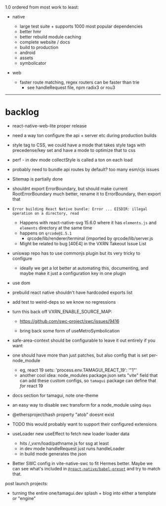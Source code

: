 1.0 ordered from most work to least:

  - native
    - large test suite + supports 1000 most popular dependencies
    - better hmr
    - better rebuild module caching
    - complete website / docs
    - build to production
    - android
    - assets
    - symbolicator

  - web
    - faster route matching, regex routers can be faster than trie
      - see handleRequest file, npm radix3 or rou3

---

# backlog

- react-native-web-lite proper release

- need a way ton configure the api + server etc during production builds

- style tag to CSS, we could have a mode that takes style tags with precedense/key set and have a mode to optimize that to css

- perf - in dev mode collectStyle is called a ton on each load

- probably need to bundle api routes by default? too many esm/cjs issues

- Sitemap is partially done

- shouldnt export ErrorBoundary, but should make current RootErrorBoundary much better, rename it to ErrorBoundary, then export that

- `Error building React Native bundle: Error ... EISDIR: illegal operation on a directory, read`
  - Happens with react-native-svg 15.6.0 where it has `elements.js` and `elements` directory at the same time
  - happens on `qrcode@1.5.1`
    - qrcode/lib/renderer/terminal (imported by qrcode/lib/server.js
  - Might be related to bug [40E4] in the VXRN Takeout Issue List

- uniswap repo has to use commonjs plugin but its very tricky to configure
  - ideally we get a lot better at automating this, documenting, and maybe make it just a configuration key in one plugin

- use dom

- prebuild react native shouldn't have hardcoded exports list

- add test to weird-deps so we know no regressions

- turn this back off VXRN_ENABLE_SOURCE_MAP:
  - https://github.com/swc-project/swc/issues/9416

  - bring back some form of useMetroSymbolication
- safe-area-context should be configurable to leave it out entirely if you want

- one should have more than just patches, but also config that is set per-node_module
  - eg, react 19 sets: 'process.env.TAMAGUI_REACT_19': '"1"'
  - another cool idea: node_modules package.json sets "vite" field that can add these custom configs, so `tamagui` package can define that *for* react 19

- docs section for tamagui, note one-theme

- an easy way to disable swc transform for a node_module using `deps`

- @ethersproject/hash property "atob" doesnt exist

- TODO this would probably want to support their configured extensions

- useLoader new useEffect to fetch new loader loader data
  - hits /_vxrn/load/pathname.js for ssg at least
  - in dev mode handleRequest just runs handleLoader
  - in build mode generates the json

- Better SWC config in vite-native-swc to fit Hermes better. Maybe we can see what's included in [`@react-native/babel-preset`](https://github.com/facebook/react-native/tree/main/packages/react-native-babel-preset) and try to match that.

post launch projects:

- turning the entire one/tamagui.dev splash + blog into either a template or "engine"
